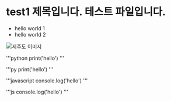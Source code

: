 # test1 제목입니다. 테스트 파일입니다.

* hello world 1
* hello world 2

![제주도 이미지](img/a.jpeg)

'''python
print('hello')
'''

'''py
print('hello')
'''

'''javascript
console.log('hello')
'''

'''js
console.log('hello')
'''